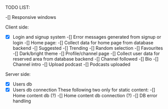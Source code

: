 TODO LIST:

-[] Responsive windows

Client side:
 
-[x] Login and signup system
-[] Error messages generated from signup or login
-[] Home page:
  -[] Collect data for home page from database backend
  -[] Suggested
  -[] Trending
  -[] Random selection
  -[] Favourites
  -[] Dark/bright theme
-[] Profile/channel page
  -[] Collect user data for reserved area from database backend
  -[] Channel followed
  -[] Bio
  -[] Channel intro
  -[] Upload podcast
  -[] Podcasts uploaded



Server side:

-[x] Users db
-[x] Users db connection
These following two only for static content:
  -[] Home content db (?)
  -[] Home content db connection (?)
-[] DB error handling
